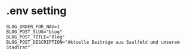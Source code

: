 # .env setting
```shell
BLOG_ORDER_FOR_NAV=1
BLOG_POST_SLUG="blog"
BLOG_POST_TITLE="Blog"
BLOG_POST_DESCRIPTION="Aktuelle Beiträge aus Saalfeld und unserem Stadtrat"
```

